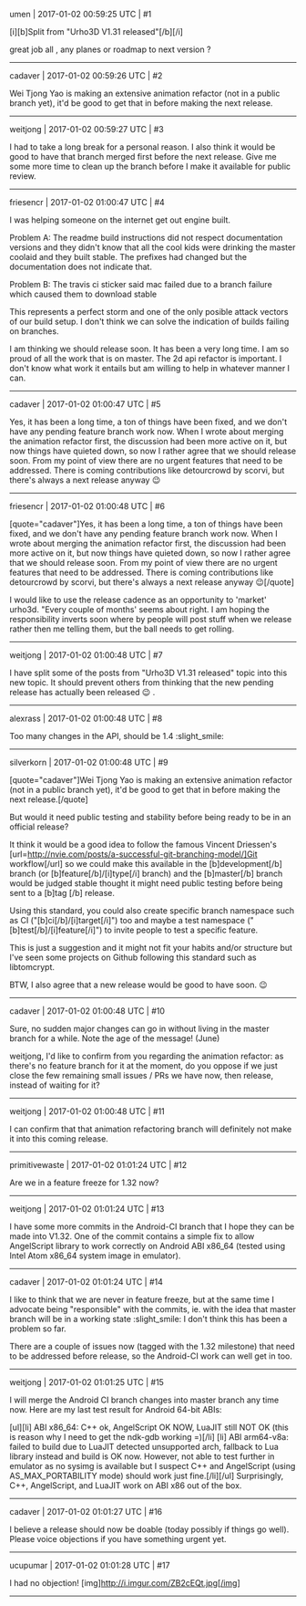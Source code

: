 umen | 2017-01-02 00:59:25 UTC | #1

[i][b]Split from "Urho3D V1.31 released"[/b][/i]

great job all , any planes or roadmap to next version ?

-------------------------

cadaver | 2017-01-02 00:59:26 UTC | #2

Wei Tjong Yao is making an extensive animation refactor (not in a public branch yet), it'd be good to get that in before making the next release.

-------------------------

weitjong | 2017-01-02 00:59:27 UTC | #3

I had to take a long break for a personal reason. I also think it would be good to have that branch merged first before the next release. Give me some more time to clean up the branch before I make it available for public review.

-------------------------

friesencr | 2017-01-02 01:00:47 UTC | #4

I was helping someone on the internet get out engine built.

Problem A:
The readme build instructions did not respect documentation versions and they didn't know that all the cool kids were drinking the master coolaid and they built stable.  The prefixes had changed but the documentation does not indicate that.

Problem B:
The travis ci sticker said mac failed due to a branch failure which caused them to download stable

This represents a perfect storm and one of the only posible attack vectors of our build setup.  I don't think we can solve the indication of builds failing on branches.

I am thinking we should release soon.  It has been a very long time.  I am so proud of all the work that is on master.  The 2d api refactor is important.  I don't know what work it entails but am willing to help in whatever manner I can.

-------------------------

cadaver | 2017-01-02 01:00:47 UTC | #5

Yes, it has been a long time, a ton of things have been fixed, and we don't have any pending feature branch work now. When I wrote about merging the animation refactor first, the discussion had been more active on it, but now things have quieted down, so now I rather agree that we should release soon. From my point of view there are no urgent features that need to be addressed. There is coming contributions like detourcrowd by scorvi, but there's always a next release anyway :wink:

-------------------------

friesencr | 2017-01-02 01:00:48 UTC | #6

[quote="cadaver"]Yes, it has been a long time, a ton of things have been fixed, and we don't have any pending feature branch work now. When I wrote about merging the animation refactor first, the discussion had been more active on it, but now things have quieted down, so now I rather agree that we should release soon. From my point of view there are no urgent features that need to be addressed. There is coming contributions like detourcrowd by scorvi, but there's always a next release anyway :wink:[/quote]

I would like to use the release cadence as an opportunity to 'market' urho3d.  "Every couple of months' seems about right.  I am hoping the responsibility inverts soon where by people will post stuff when we release rather then me telling them, but the ball needs to get rolling.

-------------------------

weitjong | 2017-01-02 01:00:48 UTC | #7

I have split some of the posts from "Urho3D V1.31 released" topic into this new topic. It should prevent others from thinking that the new pending release has actually been released  :wink: .

-------------------------

alexrass | 2017-01-02 01:00:48 UTC | #8

Too many changes in the API, should be 1.4  :slight_smile:

-------------------------

silverkorn | 2017-01-02 01:00:48 UTC | #9

[quote="cadaver"]Wei Tjong Yao is making an extensive animation refactor (not in a public branch yet), it'd be good to get that in before making the next release.[/quote]

But would it need public testing and stability before being ready to be in an official release?

It think it would be a good idea to follow the famous Vincent Driessen's [url=http://nvie.com/posts/a-successful-git-branching-model/]Git workflow[/url] so we could make this available in the [b]development[/b] branch (or [b]feature[/b]/[i]type[/i] branch) and the [b]master[/b] branch would be judged stable thought it might need public testing before being sent to a [b]tag [/b] release.

Using this standard, you could also create specific branch namespace such as CI ("[b]ci[/b]/[i]target[/i]") too and maybe a test namespace ("[b]test[/b]/[i]feature[/i]") to invite people to test a specific feature.

This is just a suggestion and it might not fit your habits and/or structure but I've seen some projects on Github following this standard such as libtomcrypt.

BTW, I also agree that a new release would be good to have soon.  :wink:

-------------------------

cadaver | 2017-01-02 01:00:48 UTC | #10

Sure, no sudden major changes can go in without living in the master branch for a while. Note the age of the message! (June)

weitjong, I'd like to confirm from you regarding the animation refactor: as there's no feature branch for it at the moment, do you oppose if we just close the few remaining small issues / PRs we have now, then release, instead of waiting for it?

-------------------------

weitjong | 2017-01-02 01:00:48 UTC | #11

I can confirm that that animation refactoring branch will definitely not make it into this coming release.

-------------------------

primitivewaste | 2017-01-02 01:01:24 UTC | #12

Are we in a feature freeze for 1.32 now?

-------------------------

weitjong | 2017-01-02 01:01:24 UTC | #13

I have some more commits in the Android-CI branch that I hope they can be made into V1.32. One of the commit contains a simple fix to allow AngelScript library to work correctly on Android ABI x86_64 (tested using Intel Atom x86_64 system image in emulator).

-------------------------

cadaver | 2017-01-02 01:01:24 UTC | #14

I like to think that we are never in feature freeze, but at the same time I advocate being "responsible" with the commits, ie. with the idea that master branch will be in a working state :slight_smile: I don't think this has been a problem so far.

There are a couple of issues now (tagged with the 1.32 milestone) that need to be addressed before release, so the Android-CI work can well get in too.

-------------------------

weitjong | 2017-01-02 01:01:25 UTC | #15

I will merge the Android CI branch changes into master branch any time now. Here are my last test result for Android 64-bit ABIs:

[ul][li] ABI x86_64: C++ ok, AngelScript OK NOW, LuaJIT still NOT OK (this is reason why I need to get the ndk-gdb working =)[/li]
[li] ABI arm64-v8a: failed to build due to LuaJIT detected unsupported arch, fallback to Lua library instead and build is OK now. However, not able to test further in emulator as no sysimg is available but I suspect C++ and AngelScript (using AS_MAX_PORTABILITY mode) should work just fine.[/li][/ul]
Surprisingly, C++, AngelScript, and LuaJIT work on ABI x86 out of the box.

-------------------------

cadaver | 2017-01-02 01:01:27 UTC | #16

I believe a release should now be doable (today possibly if things go well). Please voice objections if you have something urgent yet.

-------------------------

ucupumar | 2017-01-02 01:01:28 UTC | #17

I had no objection!
[img]http://i.imgur.com/ZB2cEQt.jpg[/img]

-------------------------

